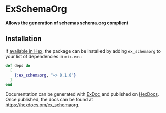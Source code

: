 # ExSchemaOrg

**Allows the generation of schemas schema.org complient**

## Installation

If [available in Hex](https://hex.pm/docs/publish), the package can be installed
by adding `ex_schemaorg` to your list of dependencies in `mix.exs`:

```elixir
def deps do
  [
    {:ex_schemaorg, "~> 0.1.0"}
  ]
end
```

Documentation can be generated with [ExDoc](https://github.com/elixir-lang/ex_doc)
and published on [HexDocs](https://hexdocs.pm). Once published, the docs can
be found at <https://hexdocs.pm/ex_schemaorg>.
